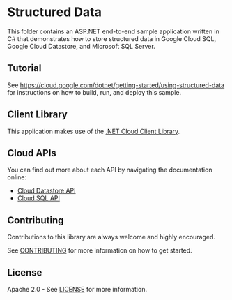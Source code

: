 # Structured Data 

This folder contains an ASP.NET end-to-end sample application written in C# that
demonstrates how to store structured data in Google Cloud SQL, Google Cloud Datastore, and Microsoft SQL Server.
 
## Tutorial
See https://cloud.google.com/dotnet/getting-started/using-structured-data for instructions on how to build, run, and deploy this sample.

## Client Library
This application makes use of the [.NET Cloud Client Library].

## Cloud APIs
You can find out more about each API by navigating the documentation online:

* [Cloud Datastore API]
* [Cloud SQL API]

## Contributing

Contributions to this library are always welcome and highly encouraged.

See [CONTRIBUTING] for more information on how to get started.

## License

Apache 2.0 - See [LICENSE] for more information.


[.NET Cloud Client Library]: https://github.com/googlecloudplatform/gcloud-dotnet
[Cloud Datastore API]: https://developers.google.com/api-client-library/dotnet/apis/datastore/v1beta3
[Cloud SQL API]: https://cloud.google.com/sql/docs/admin-api/
[CONTRIBUTING]: ../../CONTRIBUTING.md
[LICENSE]: ../../LICENSE
